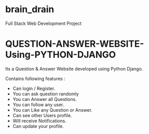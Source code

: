 # brain_drain
Full Stack Web Development Project
# QUESTION-ANSWER-WEBSITE-Using-PYTHON-DJANGO

Its a Question & Answer Website developed using Python Django.

Contains following features : 

- Can login / Register.
- You can ask question randomly 
- You can Answer all Questions.
-  You can follow any user.
- You can  Like any Question or Answer.
- Can see other Users profile.
- Will receive Notifications.
- Can update your profile. 
